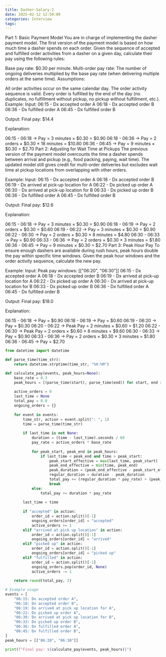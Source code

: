 ```yaml
---
title: Dasher-Salary-2
date: 2025-02-12 12:59:09
categories: Interview
tags:
---
```


Part 1: Basic Payment Model
You are in charge of implementing the dasher payment model. The first version of the payment model is based on how much time a dasher spends on each order. Given the sequence of accepted and fulfilled order activities from a dasher on a given day, calculate their pay using the following rules:

Base pay rate: $0.30 per minute.
Multi-order pay rate: The number of ongoing deliveries multiplied by the base pay rate (when delivering multiple orders at the same time).
Assumptions:

All order activities occur on the same calendar day.
The order activity sequence is valid. Every order is fulfilled by the end of the day (no duplicates, no fulfillment without pickup, no pickup without fulfillment, etc.).
Example:
Input:
06:15 - Dx accepted order A
06:18 - Dx accepted order B
06:36 - Dx fulfilled order A
06:45 - Dx fulfilled order B

Output:
Final pay: $14.4

Explanation:

06:15 - 06:18 → Pay = 3 minutes × $0.30 = $0.90
06:18 - 06:36 → Pay = 2 orders × $0.30 × 18 minutes = $10.80
06:36 - 06:45 → Pay = 9 minutes × $0.30 = $2.70
Part 2: Adjusting for Wait Time at Pickups
The previous version of the payment model overcounts the time a dasher spends between arrival and pickup (e.g., food packing, paying, wait time). The updated model still gives credit for multi-order deliveries but excludes wait time at pickup locations from overlapping with other orders.

Example:
Input:
06:15 - Dx accepted order A
06:18 - Dx accepted order B
06:19 - Dx arrived at pick-up location for A
06:22 - Dx picked up order A
06:30 - Dx arrived at pick-up location for B
06:33 - Dx picked up order B
06:36 - Dx fulfilled order A
06:45 - Dx fulfilled order B

Output:
Final pay: $12.6

Explanation:

06:15 - 06:18 → Pay = 3 minutes × $0.30 = $0.90
06:18 - 06:19 → Pay = 2 orders × $0.30 = $0.60
06:19 - 06:22 → Pay = 3 minutes × $0.30 = $0.90
06:22 - 06:30 → Pay = 2 orders × $0.30 × 8 minutes = $4.80
06:30 - 06:33 → Pay = $0.90
06:33 - 06:36 → Pay = 2 orders × $0.30 × 3 minutes = $1.80
06:36 - 06:45 → Pay = 9 minutes × $0.30 = $2.70
Part 3: Peak Hour Pay
To ensure enough dashers are available during rush hours, peak hours double the pay within specific time windows. Given the peak hour windows and the order activity sequence, calculate the new pay.

Example:
Input:
Peak pay windows: [["06:20", "06:30"]]
06:15 - Dx accepted order A
06:18 - Dx accepted order B
06:19 - Dx arrived at pick-up location for A
06:22 - Dx picked up order A
06:30 - Dx arrived at pick-up location for B
06:33 - Dx picked up order B
06:36 - Dx fulfilled order A
06:45 - Dx fulfilled order B

Output:
Final pay: $18.0

Explanation:

06:15 - 06:18 → Pay = $0.90
06:18 - 06:19 → Pay = $0.60
06:19 - 06:20 → Pay = $0.30
06:20 - 06:22 → Peak Pay = 2 minutes × $0.60 = $1.20
06:22 - 06:30 → Peak Pay = 2 orders × $0.60 × 8 minutes = $9.60
06:30 - 06:33 → Pay = $0.90
06:33 - 06:36 → Pay = 2 orders × $0.30 × 3 minutes = $1.80
06:36 - 06:45 → Pay = $2.70

```python
from datetime import datetime

def parse_time(time_str):
    return datetime.strptime(time_str, "%H:%M")

def calculate_pay(events, peak_hours=None):
    base_rate = 0.3
    peak_hours = [(parse_time(start), parse_time(end)) for start, end in (peak_hours or [])]
    
    active_orders = 0
    last_time = None
    total_pay = 0.0
    ongoing_orders = {}
    
    for event in events:
        time_str, action = event.split(": ", 1)
        time = parse_time(time_str)
        
        if last_time is not None:
            duration = (time - last_time).seconds / 60
            pay_rate = active_orders * base_rate
            
            for peak_start, peak_end in peak_hours:
                if last_time < peak_end and time > peak_start:
                    peak_start_effective = max(last_time, peak_start)
                    peak_end_effective = min(time, peak_end)
                    peak_duration = (peak_end_effective - peak_start_effective).seconds / 60
                    regular_duration = duration - peak_duration
                    total_pay += (regular_duration * pay_rate) + (peak_duration * pay_rate * 2)
                    break
            else:
                total_pay += duration * pay_rate
        
        last_time = time
        
        if "accepted" in action:
            order_id = action.split()[-1]
            ongoing_orders[order_id] = "accepted"
            active_orders += 1
        elif "arrived at pick up location" in action:
            order_id = action.split()[-1]
            ongoing_orders[order_id] = "arrived"
        elif "picked up" in action:
            order_id = action.split()[-1]
            ongoing_orders[order_id] = "picked up"
        elif "fulfilled" in action:
            order_id = action.split()[-1]
            ongoing_orders.pop(order_id, None)
            active_orders -= 1
    
    return round(total_pay, 2)

# Example usage
events = [
    "06:15: Dx accepted order A",
    "06:18: Dx accepted order B",
    "06:19: Dx arrived at pick up location for A",
    "06:22: Dx picked up order A",
    "06:30: Dx arrived at pick up location for B",
    "06:33: Dx picked up order B",
    "06:36: Dx fulfilled order A",
    "06:45: Dx fulfilled order B",
]
peak_hours = [["06:20", "06:30"]]

print(f"Final pay: ${calculate_pay(events, peak_hours)}")

```
